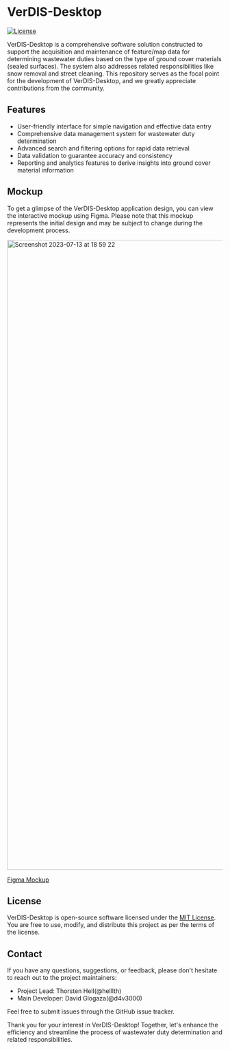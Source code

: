 # VerDIS-Desktop

[![License](https://img.shields.io/badge/license-MIT-blue.svg)](https://github.com/yourusername/verdis-desktop/blob/main/LICENSE)

VerDIS-Desktop is a comprehensive software solution constructed to support the acquisition and maintenance of feature/map data for determining wastewater duties based on the type of ground cover materials (sealed surfaces). The system also addresses related responsibilities like snow removal and street cleaning. This repository serves as the focal point for the development of VerDIS-Desktop, and we greatly appreciate contributions from the community.

## Features

- User-friendly interface for simple navigation and effective data entry
- Comprehensive data management system for wastewater duty determination
- Advanced search and filtering options for rapid data retrieval
- Data validation to guarantee accuracy and consistency
- Reporting and analytics features to derive insights into ground cover material information

## Mockup

To get a glimpse of the VerDIS-Desktop application design, you can view the interactive mockup using Figma. Please note that this mockup represents the initial design and may be subject to change during the development process.

<img width="1467" alt="Screenshot 2023-07-13 at 18 59 22" src="https://github.com/cismet/verdis-desktop/assets/837211/e893a2c4-d7b6-46c9-a623-66b207880fcd">

[Figma Mockup](<https://www.figma.com/file/xVgfmIIwNf7eCqxXYShkPb/VerDIS-(EN)?type=design&node-id=0%3A1&mode=design&t=Zcm419mwWDWeawfT-1>)

## License

VerDIS-Desktop is open-source software licensed under the [MIT License](https://github.com/cismet-dev/verdis-desktop/blob/main/LICENSE). You are free to use, modify, and distribute this project as per the terms of the license.

## Contact

If you have any questions, suggestions, or feedback, please don't hesitate to reach out to the project maintainers:

- Project Lead: Thorsten Hell(@helllth)
- Main Developer: David Glogaza(@d4v3000)

Feel free to submit issues through the GitHub issue tracker.

Thank you for your interest in VerDIS-Desktop! Together, let's enhance the efficiency and streamline the process of wastewater duty determination and related responsibilities.
